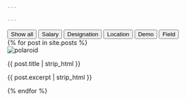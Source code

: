 ```yaml
---

---
```


<html>

<head>
<script src="http://code.jquery.com/jquery-1.11.3.min.js"></script>
<script src="https://ajax.googleapis.com/ajax/libs/jquery/1.11.3/jquery.min.js"></script>
<script src="https://cdnjs.cloudflare.com/ajax/libs/jquery.isotope/2.2.1/isotope.pkgd.js"></script>
<link href='http://fonts.googleapis.com/css?family=PT+Sans+Narrow' rel='stylesheet' type='text/css'>
<link rel="stylesheet" type="text/css" href="element.css">
</head>
<body>

<div class="button-group filters-button-group">
  <button class="button is-checked" data-filter="*">Show all</button>
  <button class="button" data-filter=".salary">Salary</button>
  <button class="button" data-filter=".designation">Designation</button>
  <button class="button" data-filter=".location">Location</button>
  <button class="button" data-filter=".demo">Demo</button>
  <button class="button" data-filter=".field">Field</button>
</div>


<div class="grid">
{% for post in site.posts %}
  <div class="grid-item {{ post.tags | join: " " }}">
   <div id="front" class="front">
   <a class="alink"><img class="plot" src="{{ site.url }}/images/{{ post.plot }}" alt="polaroid" /></a>
   
   <div class="imgTitle" id="imgtitle">
   <a class="alink"><p>{{ post.title | strip_html }}</p></a>
   </div>

   <div class="back" id="back">
   <a style="text-decoration:none;" href="{{site.url}}/{{ post.url }}"><p>{{ post.excerpt | strip_html }}</p></a>
   </div>
   
   </div>
   </div>
  {% endfor %}
</div>
</body>

<script>

// external js: isotope.pkgd.js


$( function() {
  // init Isotope
  var $grid = $('.grid').isotope({
    itemSelector: '.grid-item',
    layoutMode: 'fitRows'
  });
  // filter functions
  var filterFns = {
    // show if number is greater than 50
    numberGreaterThan50: function() {
      var number = $(this).find('.number').text();
      return parseInt( number, 10 ) > 50;
    },
    // show if name ends with -ium
    ium: function() {
      var name = $(this).find('.name').text();
      return name.match( /ium$/ );
    }
  };
  // bind filter button click
  $('.filters-button-group').on( 'click', 'button', function() {
    var filterValue = $( this ).attr('data-filter');
    // use filterFn if matches value
    filterValue = filterFns[ filterValue ] || filterValue;
    $grid.isotope({ filter: filterValue });
  });
  // change is-checked class on buttons
  $('.button-group').each( function( i, buttonGroup ) {
    var $buttonGroup = $( buttonGroup );
    $buttonGroup.on( 'click', 'button', function() {
      $buttonGroup.find('.is-checked').removeClass('is-checked');
      $( this ).addClass('is-checked');
    });
  });
  
}); 


</script> 

<script>

$(".front>a").click(function(){
    // alert("hmm");
    $(this).siblings("#imgtitle").toggle();
    $(this).siblings("#back").toggle();

    
});

$(".imgTitle>a").click(function(){
    // alert("hmm2");
    $(this).parent().toggle();
    $(this).parent().siblings("#back").toggle();

    
});

</script


</html>